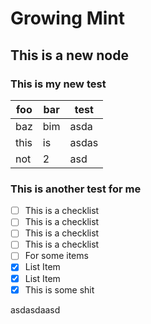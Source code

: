 # Growing Mint

## This is a new node

### This is my new test

| foo  | bar | test  |
| ---- | --- | ----- |
| baz  | bim | asda  |
| this | is  | asdas |
| not  | 2   | asd   |

### This is another test for me

- [ ] This is a checklist
- [ ] This is a checklist
- [ ] This is a checklist
- [ ] This is a checklist
- [ ] For some items
- [x] List Item
- [x] List Item
- [x] This is some shit

asdasdaasd
